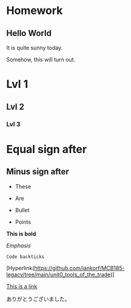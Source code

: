 # Homework
## Hello World
It is quite sunny today.

Somehow, this will turn out.

# Lvl 1
## Lvl 2
### Lvl 3

Equal sign after
=

Minus sign after
-

- These
+ Are
* Bullet 
- Points

**This is bold**

*Emphasis*

`Code backticks`

[Hyperlink(https://github.com/iankorf/MCB185-legacy/tree/main/unit0_tools_of_the_trade)]

[This is a link](https://mail.google.com/mail/u/0/?zx=hl7hzo3yj6kg#inbox)

ありがとうございました。

